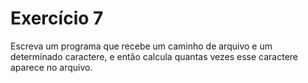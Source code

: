 # Exercício 7

Escreva um programa que recebe um caminho de arquivo e um determinado caractere, e então calcula quantas vezes esse caractere aparece no arquivo.